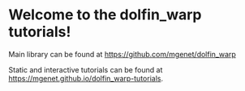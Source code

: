 # Welcome to the dolfin_warp tutorials!

Main library can be found at https://github.com/mgenet/dolfin_warp

Static and interactive tutorials can be found at https://mgenet.github.io/dolfin_warp-tutorials.
<!--, or directly on [![Binder](https://mybinder.org/badge_logo.svg)](https://mybinder.org/v2/gh/mgenet/dolfin_warp-tutorials/master?urlpath=lab/tree/./tutos). MG20250418: itkwidget does not work in JupyterLab… -->
